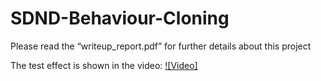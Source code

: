 # SDND-Behaviour-Cloning

Please read the “writeup_report.pdf” for further details about this project

The test effect is shown in the video:
[![Video]](./video.mp4 "Video")

